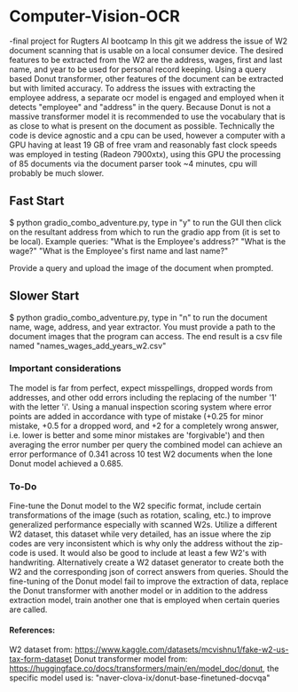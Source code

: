 # Computer-Vision-OCR
-final project for Rugters AI bootcamp
In this git we address the issue of W2 document scanning that is usable on a local consumer device. The desired features to be extracted from the W2 are the address, wages, first and last name, and year to be used for personal record keeping. Using a query based Donut transformer, other features of the document can be extracted but with limited accuracy. To address the issues with extracting the employee address, a separate ocr model is engaged and employed when it detects "employee" and "address" in the query. Because Donut is not a massive transformer model it is recommended to use the vocabulary that is as close to what is present on the document as possible. Technically the code is device agnostic and a cpu can be used, however a computer with a GPU having at least 19 GB of free vram and reasonably fast clock speeds was employed in testing (Radeon 7900xtx), using this GPU the processing of 85 documents via the document parser took ~4 minutes, cpu will probably be much slower. 

## Fast Start

$ python gradio_combo_adventure.py, type in "y" to run the GUI then click on the resultant address from which to run the gradio app from (it is set to be local). 
Example queries:
"What is the Employee's address?"
"What is the wage?"
"What is the Employee's first name and last name?"

Provide a query and upload the image of the document when prompted. 

## Slower Start
$ python gradio_combo_adventure.py, type in "n" to run the document name, wage, address, and year extractor. You must provide a path to the document images that the program can access. The end result is a csv file named "names_wages_add_years_w2.csv"

### Important considerations
The model is far from perfect, expect misspellings, dropped words from addresses, and other odd errors including the replacing of the number '1' with the letter 'i'. Using a manual inspection scoring system where error points are added in accordance with type of mistake (+0.25 for minor mistake, +0.5 for a dropped word, and +2 for a completely wrong answer, i.e. lower is better and some minor mistakes are 'forgivable') and then averaging the error number per query the combined model can achieve an error performance of 0.341 across 10 test W2 documents when the lone Donut model achieved a 0.685. 

### To-Do
Fine-tune the Donut model to the W2 specific format, include certain transformations of the image (such as rotation, scaling, etc.) to improve generalized performance especially with scanned W2s.
Utilize a different W2 dataset, this dataset while very detailed, has an issue where the zip codes are very inconsistent which is why only the address without the zip-code is used. It would also be good to include at least a few W2's with handwriting. Alternatively create a W2 dataset generator to create both the W2 and the corresponding json of correct answers from queries.
Should the fine-tuning of the Donut model fail to improve the extraction of data, replace the Donut transformer with another model or in addition to the address extraction model, train another one that is employed when certain queries are called. 

#### References:
W2 dataset from: https://www.kaggle.com/datasets/mcvishnu1/fake-w2-us-tax-form-dataset
Donut transformer model from: https://huggingface.co/docs/transformers/main/en/model_doc/donut, the specific model used is: "naver-clova-ix/donut-base-finetuned-docvqa"

